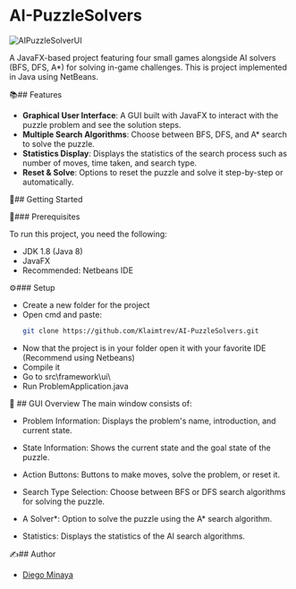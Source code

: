 # AI-PuzzleSolvers

![AIPuzzleSolverUI](https://github.com/user-attachments/assets/9ed3e853-bd38-4c3b-81c5-b9de890040b1)

A JavaFX-based project featuring four small games alongside AI solvers (BFS, DFS, A*) for solving in-game challenges. This is project implemented in Java using NetBeans. 

:books:## Features
- **Graphical User Interface**: A GUI built with JavaFX to interact with the puzzle problem and see the solution steps.
- **Multiple Search Algorithms**: Choose between BFS, DFS, and A* search to solve the puzzle.
- **Statistics Display**: Displays the statistics of the search process such as number of moves, time taken, and search type.
- **Reset & Solve**: Options to reset the puzzle and solve it step-by-step or automatically.


:rocket:## Getting Started

:memo:### Prerequisites

To run this project, you need the following:
- JDK 1.8 (Java 8)
- JavaFX
- Recommended: Netbeans IDE

:gear:### Setup

- Create a new folder for the project
- Open cmd and paste:
  ```bash
  git clone https://github.com/Klaimtrev/AI-PuzzleSolvers.git
- Now that the project is in your folder open it with your favorite IDE (Recommend using Netbeans)
- Compile it
- Go to src\framework\ui\
- Run ProblemApplication.java


:iphone: ## GUI Overview
The main window consists of:

- Problem Information: Displays the problem's name, introduction, and current state.

- State Information: Shows the current state and the goal state of the puzzle.

- Action Buttons: Buttons to make moves, solve the problem, or reset it.

- Search Type Selection: Choose between BFS or DFS search algorithms for solving the puzzle.

- A Solver*: Option to solve the puzzle using the A* search algorithm.

- Statistics: Displays the statistics of the AI search algorithms.

:writing_hand:## Author

- [Diego Minaya](https://github.com/Klaimtrev)
